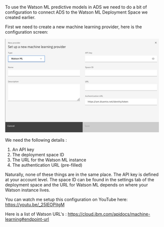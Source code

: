 To use the Watson ML predictive models in ADS we need to do a bit of configuration to 
connect ADS to the Watson ML Deployment Space we created earlier.

First we need to create a new machine learning provider, here is the configuration screen:

![](images/ML_config.jpg) 

We need the following details :
1. An API key
2. The deployment space ID
3. The URL for the Watson ML instance
4. The authentication URL (pre-filled)

Naturally, none of these things are in the same place. The API key is defined at your 
account level. The space ID can be found in the settings tab of the deployment space and the 
URL for Watson ML depends on where your Watson instance lives.

You can watch me setup this configuration on YouTube here: https://youtu.be/_25IEOPitgM




Here is a list of Watson URL's : https://cloud.ibm.com/apidocs/machine-learning#endpoint-url 

